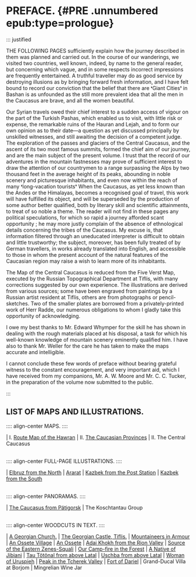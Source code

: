 # PREFACE. {#PRE .unnumbered epub:type=prologue}

::: justified

THE FOLLOWING PAGES sufficiently explain how the journey described in them was
planned and carried out. In the course of our wanderings, we visited two
countries, well known, indeed, by name to the general reader, but concerning
which vague, and in some respects incorrect impressions are frequently
entertained. A truthful traveller may do as good service by destroying illusions
as by bringing forward fresh information, and I have felt bound to record our
conviction that the belief that there are ❛Giant Cities❜ in Bashan is as
unfounded as the still more prevalent idea that all the men in the Caucasus are
brave, and all the women beautiful.

Our Syrian travels owed their chief interest to a sudden access of vigour on the
part of the Turkish Pashas, which enabled us to visit, with little risk or
expense, the remarkable ruins of the Hauran and Lejah, and to form our own
opinion as to their date—a question as yet discussed principally by unskilled
witnesses, and still awaiting the decision of a competent judge. The exploration
of the passes and glaciers of the Central Caucasus, and the ascent of its two
most famous summits, formed the chief aim of our journey, and are the main
subject of the present volume. I trust that the record of our adventures in the
mountain fastnesses may prove of sufficient interest to draw the attention of
our countrymen to a range surpassing the Alps by two thousand feet in the
average height of its peaks, abounding in noble scenery and picturesque
inhabitants, and even now within the reach of many ❛long-vacation tourists❜ When
the Caucasus, as yet less known than the Andes or the Himalayas, becomes a
recognised goal of travel, this work will have fulfilled its object, and will be
superseded by the production of some author better qualified, both by literary
skill and scientific attainments, to treat of so noble a theme. The reader will
not find in these pages any political speculations, for which so rapid a journey
afforded scant opportunity ; he may more justly complain of the absence of
ethnological details concerning the tribes of the Caucasus. My excuse is, that
information filtered through an uneducated interpreter is difficult to obtain
and little trustworthy; the subject, moreover, has been fully treated of by
German travellers, in works already translated into English, and accessible to
those in whom the present account of the natural features of the Caucasian
region may raise a wish to learn more of its inhabitants.

The Map of the Central Caucasus is reduced from the Five Verst Map, executed by
the Russian Topographical Department at Tiflis, with many corrections suggested
by our own experience. The illustrations are derived from various sources; some
have been engraved from paintings by a Russian artist resident at Tiflis, others
are from photographs or pencil-sketches. Two of the smaller plates are borrowed
from a privately-printed work of Herr Radde, our numerous obligations to whom I
gladly take this opportunity of acknowledging.

I owe my best thanks to Mr. Edward Whymper for the skill he has shown in dealing
with the rough materials placed at his disposal, a task for which his well-known
knowledge of mountain scenery eminently qualified him. I have also to thank Mr.
Weller for the care he has taken to make the maps accurate and intelligible.

I cannot conclude these few words of preface without bearing grateful witness to
the constant encouragement, and very important aid, which I have received from
my companions, Mr. A. W. Moore and Mr. C. C. Tucker, in the preparation of the
volume now submitted to the public.

:::


## LIST OF MAPS AND ILLUSTRATIONS.


:::: align-center
MAPS.
::::

| I. [Route Map of the Hawran](ch003.xhtml#b016)
| II. [The Caucasian Provinces](ch005.xhtml#b074)
| II. The Central Caucasus<br /><br />

:::: align-center
FULL-PAGE ILLUSTRATIONS.
::::

| [Elbruz from the North](ch001.xhtml#b000) 
| [Ararat](ch006.xhtml#b124) 
| [Kazbek from the Post Station](ch008.xhtml#b184) 
| [Kazbek from the South](ch008.xhtml#b197)<br /><br />

:::: align-center
PANORAMAS.
::::

| [The Caucasus from Pätigorsk](ch012.xhtml#b380b)
| The Koschtantau Group<br /><br />

:::: align-center
WOODCUTS IN TEXT.
::::

| [A Georgian Church.](ch005.xhtml#b096)
| [The Georgian Castle, Tiflis.](ch005.xhtml#b104)
| [Mountaineers in Armour](ch008.xhtml#b195) 
| [An Ossete Village](ch009.xhtml#b213) 
| [An Ossete](ch009.xhtml#b227) 
| [Adai Khokh from the Rion Valley](ch009.xhtml#b237)
| [Source of the Eastern Zenes-Squali](ch010.xhtml#b282)
| [Our Camp-fire in the Forest](ch010.xhtml#b289)
| [A Native of Jibiani](ch011.xhtml#b300)
| [Tau Tötönal from above Latal](ch011.xhtml#b328)
| [Uschba from above Latal](ch011.xhtml#b329)
| [Woman of Uruspieh](ch012.xhtml#b357)
| [Peak in the Tcherek Valley](ch013.xhtml#b411)
| [Fort of Dariel](ch014.xhtml#b442)
| Grand-Ducal Villa at Borjom
| Mingrelian Wine Jar
